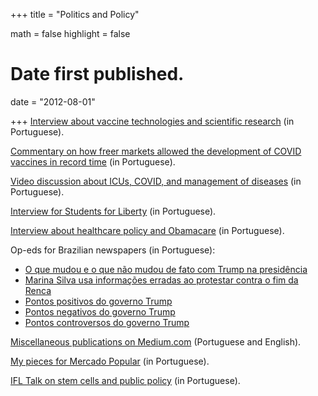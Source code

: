 +++
title = "Politics and Policy"

math = false
highlight = false

# Date first published.
date = "2012-08-01"

+++
[Interview about vaccine technologies and scientific research](https://www.tce.sp.gov.br/6524-pesquisador-explica-sobre-criacao-vacinas-podcast-tce) (in Portuguese).

[Commentary on how freer markets allowed the development of COVID vaccines in record time](https://www.gazetadopovo.com.br/ideias/como-o-capitalismo-permitiu-que-tivessemos-uma-vacina-em-tempo-recorde/) (in Portuguese).

[Video discussion about ICUs, COVID, and management of diseases](https://www.youtube.com/watch?v=yZa7LhB2ChI) (in Portuguese).

[Interview for Students for Liberty](https://studentsforliberty.org/brazil/blog/entrevista-geanluca-lorenzon/) (in Portuguese).

[Interview about healthcare policy and Obamacare](https://soundcloud.com/user-297005397-731604756/o-obamacare-e-o-mercado-de-saude-com-davi-lyra-leite) (in Portuguese).

Op-eds for Brazilian newspapers (in Portuguese):

  * [O que mudou e o que não mudou de fato com Trump na presidência](http://www.gazetadopovo.com.br/ideias/o-que-mudou-e-o-que-nao-mudou-de-fato-com-trump-na-presidencia-5ozilv7vn3ql9pnhko231h16x)
  * [Marina Silva usa informações erradas ao protestar contra o fim da Renca](https://www.poder360.com.br/opiniao/brasil/marina-silva-usa-informacoes-erradas-ao-protestar-contra-o-fim-da-renca/)
  * [Pontos positivos do governo Trump](https://web.archive.org/web/20220524181737/https://ideiasradicais.com.br/pontos-positivos-governo-trump/)
  * [Pontos negativos do governo Trump](https://web.archive.org/web/20220524175327/https://ideiasradicais.com.br/pontos-negativos-governo-trump/)
  * [Pontos controversos do governo Trump](https://web.archive.org/web/20220121233045/https://ideiasradicais.com.br/governo-donald-trump/)


[Miscellaneous publications on Medium.com](https://medium.com/@davilyra) (Portuguese and English).

[My pieces for Mercado Popular](http://mercadopopular.org/davilyra/) (in Portuguese).

[IFL Talk on stem cells and public policy](https://drive.google.com/file/d/1KXGMpeq3PZv7RPHO0cK8yEyPwn9x_KPY/view?usp=sharing) (in Portuguese).
